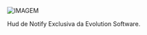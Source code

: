 

![IMAGEM](https://cdn.discordapp.com/attachments/806953166540505118/921731436510343198/unknown-29.png)

Hud de Notify Exclusiva da Evolution Software.
